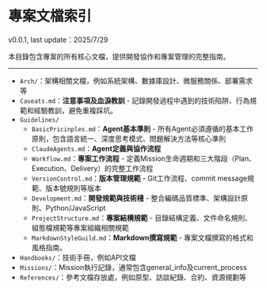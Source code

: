 # 專案文檔索引

v0.0.1, last update：2025/7/29

本目錄包含專案的所有核心文檔，提供開發協作和專案管理的完整指南。

---

- `Arch/`：架構相關文檔，例如系統架構、數據庫設計、微服務關係、部署需求等
- `Caveats.md`：**注意事項及血淚教訓** - 記錄開發過程中遇到的技術陷阱、行為規範和經驗教訓，避免重複踩坑。
- `Guidelines/`
	- `BasicPricinples.md`：**Agent基本準則** - 所有Agent必須遵循的基本工作原則，包含語言統一、深度思考模式、問題解決方法等核心準則
	- `ClaudeAgents.md`：**Agent定義與協作流程**
	- `Workflow.md`：**專案工作流程** - 定義Mission生命週期和三大階段（Plan、Execution、Delivery）的完整工作流程
	- `VersionControl.md`：**版本管理規範** - Git工作流程、commit message規範、版本號規則等版本
	- `Development.md`：**開發規範與技術棧** - 整合編碼品質標準、架構設計原則、Python/JavaScript
	- `ProjectStructure.md`：**專案結構規範** - 目錄結構定義、文件命名規則、組態檔規範等專案組織相關規範
	- `MarkdownStyleGuild.md`：**Markdown撰寫規範** - 專案文檔撰寫的格式和風格指南。
- `Handbooks/`：技術手冊，例如API文檔
- `Missions/`：Mission執行記錄，通常包含general_info及current_process
- `References/`：參考文檔存放處，例如原型、訪談紀錄、合約、資源規劃等